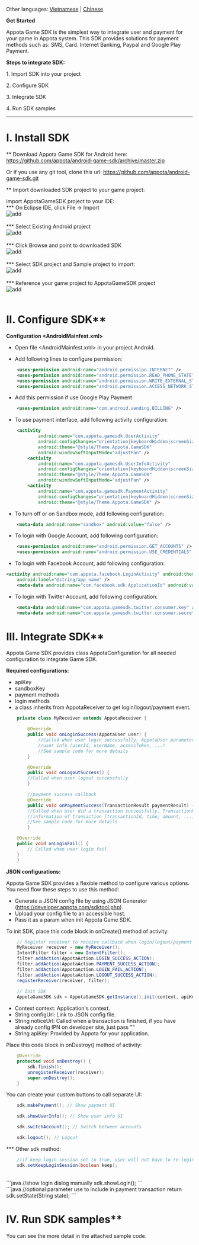 Other languages: [Vietnamese](README.md) | [Chinese](README_CN.md)

**Get Started**

Appota Game SDK is the simplest way to integrate user and payment for
your game in Appota system. This SDK provides solutions for payment
methods such as: SMS, Card. Internet Banking, Paypal and Google Play
Payment.

**Steps to integrate SDK:**

​1. Import SDK into your project

​2. Configure SDK

​3. Integrate SDK

​4. Run SDK samples

<hr/>

# I. Install SDK

** Download Appota Game SDK for Android here: 
https://github.com/appota/android-game-sdk/archive/master.zip

Or if you use any git tool, clone this url: https://github.com/appota/android-game-sdk.git

** Import downloaded SDK project to your game project:

import AppotaGameSDK project to your IDE:
<br/>
*** On Eclipse IDE, click File -> Import
<br/>
![add](https://github.com/appota/android-game-sdk/blob/master/docs/images/1.png)
<br/>
<br/>
*** Select Existing Android project
<br/>
![add](https://github.com/appota/android-game-sdk/blob/master/docs/images/2.png)
<br/>
<br/>
*** Click Browse and point to downloaded SDK
<br/>
![add](https://github.com/appota/android-game-sdk/blob/master/docs/images/3.png)
<br/>
<br/>
*** Select SDK project and Sample project to import:
<br/>
![add](https://github.com/appota/android-game-sdk/blob/master/docs/images/5.png)
<br/>
<br/>
*** Reference your game project to AppotaGameSDK project
<br/>
![add](https://github.com/appota/android-game-sdk/blob/master/docs/images/6.png)
<br/>
<br/>

# II. Configure SDK**

**Configuration \<AndroidMainfest.xml\>**

- Open file \<AndroidMainfest.xml\> in your project Android.

- Add following lines to configure permission:

``` xml
    <uses-permission android:name="android.permission.INTERNET" />
    <uses-permission android:name="android.permission.READ_PHONE_STATE" />
    <uses-permission android:name="android.permission.WRITE_EXTERNAL_STORAGE" />
    <uses-permission android:name="android.permission.ACCESS_NETWORK_STATE" />
```

- Add this permission if use Google Play Payment

``` xml
    <uses-permission android:name="com.android.vending.BILLING" />
```

- To use payment interface, add following activity configuration:

``` xml
    <activity
            android:name="com.appota.gamesdk.UserActivity"
            android:configChanges="orientation|keyboardHidden|screenSize"
            android:theme="@style/Theme.Appota.GameSDK"
            android:windowSoftInputMode="adjustPan" />
        <activity
            android:name="com.appota.gamesdk.UserInfoActivity"
            android:configChanges="orientation|keyboardHidden|screenSize"
            android:theme="@style/Theme.Appota.GameSDK"
            android:windowSoftInputMode="adjustPan" />
        <activity
            android:name="com.appota.gamesdk.PaymentActivity"
            android:configChanges="orientation|keyboardHidden|screenSize"
            android:theme="@style/Theme.Appota.GameSDK" />
```

- To turn off or on Sandbox mode, add following configuration:

``` xml
    <meta-data android:name="sandbox" android:value="false" />
```

- To login with Google Account, add following configuration:

``` xml
    <uses-permission android:name="android.permission.GET_ACCOUNTS" />
    <uses-permission android:name="android.permission.USE_CREDENTIALS" />
```

- To login with Facebook Account, add following configuration:
 
``` xml
<activity android:name="com.appota.facebook.LoginActivity" android:theme="@android:style/Theme.Translucent.NoTitleBar"
    android:label="@string/app_name" />
    <meta-data android:name="com.facebook.sdk.ApplicationId" android:value="YOUR_FACEBOOK_APP_ID" />
```

- To login with Twitter Account, add following configuration:

``` xml
    <meta-data android:name="com.appota.gamesdk.twitter.consumer.key" android:value="YOUR_CONSUMER_KEY" />
    <meta-data android:name="com.appota.gamesdk.twitter.consumer.secret" android:value="YOUR_SECRET_KEY" />
```

# III. Integrate SDK**

Appota Game SDK provides class AppotaConfiguration for all needed configuration to integrate Game SDK.

**Required configurations:**

 - apiKey
 - sandboxKey
 - payment methods
 - login methods
 - a class inherits from AppotaReceiver to get login/logout/payment event.

``` java
    private class MyReceiver extends AppotaReceiver {

        @Override
        public void onLoginSuccess(AppotaUser user) {
            //Called when user login successfully, AppotaUser parameter contains basic 
            //user info (userId, userName, accessToken, ...)
            //See sample code for more details
        }

        @Override
        public void onLogoutSuccess() {
		//Called when user logout successfully
        }

        //payment success callback
        @Override
        public void onPaymentSuccess(TransactionResult paymentResult) {
		//Called when user did a transaction successfully, TransactionResult parameter contains basic 
		//information of transaction (transactionId, time, amount, ...)
		//See sample code for more details
        }

	@Override
	public void onLoginFail() {
	    // Called when user login fail
	}
    } 
``` 

**JSON configurations:**

Appota Game SDK provides a flexible method to configure various options. You need flow these steps to use this method:

 - Generate a JSON config file by using JSON Generator (https://developer.appota.com/sdktool.php).
 - Upload your config file to an accessible host.
 - Pass it as a param when init Appota Game SDK.


To init SDK, place this code block in onCreate() method of activity:


``` java
    // Register receiver to receive callback when login/logout/payment success
    MyReceiver receiver = new MyReceiver();
    IntentFilter filter = new IntentFilter();
    filter.addAction(AppotaAction.LOGIN_SUCCESS_ACTION);
	filter.addAction(AppotaAction.PAYMENT_SUCCESS_ACTION);
	filter.addAction(AppotaAction.LOGIN_FAIL_ACTION);
	filter.addAction(AppotaAction.LOGOUT_SUCCESS_ACTION);
    registerReceiver(receiver, filter);
    
    // Init SDK
    AppotaGameSDK sdk = AppotaGameSDK.getInstance().init(context, apiKey, noticeUrl, configUrl);
```

- Context context: Application's context.
- String configUrl: Link to JSON config file.
- String noticeUrl: Called when a transaction is finished, if you have already config IPN on developer site, just pass ""
- String apiKey: Provided by Appota for your application.
 
Place this code block in onDestroy() method of activity:
```java
    @Override
    protected void onDestroy() {
        sdk.finish();
        unregisterReceiver(receiver);
        super.onDestroy();
    }
```

You can create your custom buttons to call separate UI:

``` java
    sdk.makePayment(); // Show payment UI
```
``` java
    sdk.showUserInfo(); // Show user info UI
```
``` java
    sdk.switchAccount(); // Switch between accounts
```
``` java
    sdk.logout(); // Logout
```

*** Other sdk method:
```java
	//if keep login session set to true, user will not have to re-login next time. Default is true
	sdk.setKeepLoginSession(boolean keep);
```
<br/>
```java
	//show login dialog manually
	sdk.showLogin();
```
<br/>
```java
	//optional parameter use to include in payment transaction return
	sdk.setState(String state);
```

# IV. Run SDK samples**

You can see the more detail in the attached sample code.
